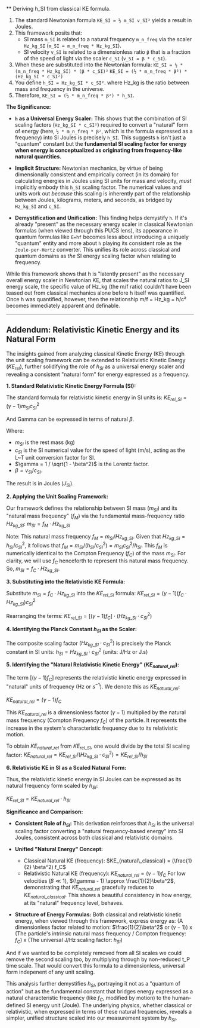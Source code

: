 ** Deriving h_SI from classical KE formula.


1.  The standard Newtonian formula `KE_SI = ½ m_SI v_SI²` yields a result in Joules.
2.  This framework posits that:
    *   SI mass `m_SI` is related to a natural frequency `m_n_freq` via the scaler `Hz_kg_SI` (`m_SI = m_n_freq * Hz_kg_SI`).
    *   SI velocity `v_SI` is related to a dimensionless ratio `β` that is a fraction of the speed of light via the scaler `c_SI` (`v_SI = β * c_SI`).
3.  When these are substituted into the Newtonian formula:
    `KE_SI = ½ * (m_n_freq * Hz_kg_SI) * (β * c_SI)²`
    `KE_SI = (½ * m_n_freq * β²) * (Hz_kg_SI * c_SI²)`
4.  You define `h_SI = Hz_kg_SI * c_SI²`. where Hz_kg is the ratio between mass and frequency in the universe.
5.  Therefore, `KE_SI = (½ * m_n_freq * β²) * h_SI`.

**The Significance:**

*   **`h` as a Universal Energy Scaler:** This shows that the combination of SI scaling factors (`Hz_kg_SI * c_SI²`) required to convert a "natural" form of energy (here, `½ * m_n_freq * β²`, which is the formula expressed as a frequency) into SI Joules is precisely `h_SI`. This suggests `h` isn't just a "quantum" constant but the **fundamental SI scaling factor for energy when energy is conceptualized as originating from frequency-like natural quantities.**

*   **Implicit Structure:** Newtonian mechanics, by virtue of being dimensionally consistent and empirically correct (in its domain) for calculating energies in Joules using SI units for mass and velocity, *must* implicitly embody this `h_SI` scaling factor. The numerical values and units work out *because* this scaling is inherently part of the relationship between Joules, kilograms, meters, and seconds, as bridged by `Hz_kg_SI` and `c_SI`.

*   **Demystification and Unification:** This finding helps demystify `h`. If it's already "present" as the necessary energy scaler in classical Newtonian formulas (when viewed through this PUCS lens), its appearance in quantum formulas like `E=hf` becomes less about introducing a uniquely "quantum" entity and more about `h` playing its consistent role as the `Joule-per-Hertz` converter. This unifies its role across classical and quantum domains as *the* SI energy scaling factor when relating to frequency.

While this framework shows that h is "latently present" as the necessary overall energy scaler in Newtonian KE, that scales the natural ratios to J_SI energy scale, the specific value of Hz_kg (the m/f ratio) couldn't have been teased out from classical mechanics alone before h itself was quantified. Once h was quantified, however, then the relationship m/f = Hz_kg = h/c² becomes immediately apparent and definable.


---

## Addendum: Relativistic Kinetic Energy and its Natural Form

The insights gained from analyzing classical Kinetic Energy (KE) through the unit scaling framework can be extended to Relativistic Kinetic Energy ($KE_{rel}$), further solidifying the role of $h_{SI}$ as a universal energy scaler and revealing a consistent "natural form" for energy expressed as a frequency.

**1. Standard Relativistic Kinetic Energy Formula (SI):**

The standard formula for relativistic kinetic energy in SI units is:
   $KE_{rel\_SI} = (\gamma - 1) m_{SI} c_{SI}^2$

And Gamma can be expressed in terms of natural $\beta$. 

Where:
*   $m_{SI}$ is the rest mass (kg)
*   $c_{SI}$ is the SI numerical value for the speed of light (m/s), acting as the L~T unit conversion factor for SI.
*   $\gamma = 1 / \sqrt{1 - \beta^2}$ is the Lorentz factor.
*   $\beta = v_{SI} / c_{SI}$.

The result is in Joules ($J_{SI}$).

**2. Applying the Unit Scaling Framework:**

Our framework defines the relationship between SI mass ($m_{SI}$) and its "natural mass frequency" ($f_M$) via the fundamental mass-frequency ratio $Hz_{kg\_SI}$:
   $m_{SI} = f_M \cdot Hz_{kg\_SI}$

Note: This natural mass frequency $f_M = m_{SI} / Hz_{kg\_SI}$. Given that $Hz_{kg\_SI} = h_{SI} / c_{SI}^2$, it follows that $f_M = m_{SI} / (h_{SI} / c_{SI}^2) = m_{SI} c_{SI}^2 / h_{SI}$. This $f_M$ is numerically identical to the Compton Frequency ($f_C$) of the mass $m_{SI}$. For clarity, we will use $f_C$ henceforth to represent this natural mass frequency.
So, $m_{SI} = f_C \cdot Hz_{kg\_SI}$.

**3. Substituting into the Relativistic KE Formula:**

Substitute $m_{SI} = f_C \cdot Hz_{kg\_SI}$ into the $KE_{rel\_SI}$ formula:
   $KE_{rel\_SI} = (\gamma - 1) (f_C \cdot Hz_{kg\_SI}) c_{SI}^2$

Rearranging the terms:
   $KE_{rel\_SI} = [ (\gamma - 1) f_C ] \cdot (Hz_{kg\_SI} \cdot c_{SI}^2)$

**4. Identifying the Planck Constant $h_{SI}$ as the Scaler:**

The composite scaling factor $(Hz_{kg\_SI} \cdot c_{SI}^2)$ is precisely the Planck constant in SI units:
   $h_{SI} = Hz_{kg\_SI} \cdot c_{SI}^2$ (units: J/Hz or J.s)

**5. Identifying the "Natural Relativistic Kinetic Energy" ($KE_{natural\_rel}$):**

The term $[ (\gamma - 1) f_C ]$ represents the relativistic kinetic energy expressed in "natural" units of frequency (Hz or $s^{-1}$). We denote this as $KE_{natural\_rel}$:

   $KE_{natural\_rel} = (\gamma - 1) f_C$

This $KE_{natural\_rel}$ is a dimensionless factor $(\gamma - 1)$ multiplied by the natural mass frequency (Compton Frequency $f_C$) of the particle. It represents the increase in the system's characteristic frequency due to its relativistic motion.

To obtain $KE_{natural\_rel}$ from $KE_{rel\_SI}$, one would divide by the total SI scaling factor:
   $KE_{natural\_rel} = KE_{rel\_SI} / (Hz_{kg\_SI} \cdot c_{SI}^2) = KE_{rel\_SI} / h_{SI}$

**6. Relativistic KE in SI as a Scaled Natural Form:**

Thus, the relativistic kinetic energy in SI Joules can be expressed as its natural frequency form scaled by $h_{SI}$:

   $KE_{rel\_SI} = KE_{natural\_rel} \cdot h_{SI}$

**Significance and Comparison:**

*   **Consistent Role of $h_{SI}$:** This derivation reinforces that $h_{SI}$ is the universal scaling factor converting a "natural frequency-based energy" into SI Joules, consistent across both classical and relativistic domains.

*   **Unified "Natural Energy" Concept:**
    - Classical Natural KE (frequency): $KE_{natural\_classical} = (\frac{1}{2} \beta^2) f_C$
    - Relativistic Natural KE (frequency): $KE_{natural\_rel} = (\gamma - 1) f_C$
    For low velocities ($\beta \ll 1$), $(\gamma - 1) \approx \frac{1}{2}\beta^2$, demonstrating that $KE_{natural\_rel}$ gracefully reduces to $KE_{natural\_classical}$. This shows a beautiful consistency in how energy, at its "natural" frequency level, behaves.

*   **Structure of Energy Formulas:** Both classical and relativistic kinetic energy, when viewed through this framework, express energy as:
    (A dimensionless factor related to motion: $\frac{1}{2}\beta^2$ or $(\gamma-1)$)
    x (The particle's intrinsic natural mass frequency / Compton frequency: $f_C$)
    x (The universal J/Hz scaling factor: $h_{SI}$)

And if we wanted to be completely removed from all SI scales we could remove the second scaling too, by multiplying through by non-reduced t_P time scale. That would convert this formula to a dimensionless, universal form indepenent of any unit scaling.

This analysis further demystifies $h_{SI}$, portraying it not as a "quantum of action" but as the fundamental constant that bridges energy expressed as a natural characteristic frequency (like $f_C$, modified by motion) to the human-defined SI energy unit (Joule). The underlying physics, whether classical or relativistic, when expressed in terms of these natural frequencies, reveals a simpler, unified structure scaled into our measurement system by $h_{SI}$.